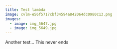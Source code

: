 ```yaml
---
title: Test lambda
image: cvlm-e56f5717cbf34594a842064dc0980c13.png
images:
  - image: img_5647.jpg
  - image: img_5649.jpg
---
```

A﻿nother test... This never ends